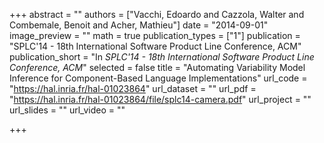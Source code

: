 +++
abstract = ""
authors = ["Vacchi, Edoardo and Cazzola, Walter and Combemale, Benoit and Acher, Mathieu"]
date = "2014-09-01"
image_preview = ""
math = true
publication_types = ["1"]
publication = "SPLC'14 - 18th International Software Product Line Conference, ACM"
publication_short = "In *SPLC'14 - 18th International Software Product Line Conference, ACM*"
selected = false
title = "Automating Variability Model Inference for Component-Based Language Implementations"
url_code = "https://hal.inria.fr/hal-01023864"
url_dataset = ""
url_pdf = "https://hal.inria.fr/hal-01023864/file/splc14-camera.pdf"
url_project = ""
url_slides = ""
url_video = ""

+++
